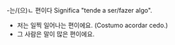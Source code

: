 -는/(으)ㄴ 편이다
Significa "tende a ser/fazer algo".
* 저는 일찍 일어나는 편이에요. (Costumo acordar cedo.)
* 그 사람은 말이 많은 편이에요.